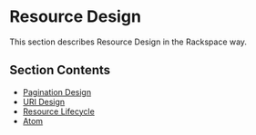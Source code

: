 # Resource Design

This section describes Resource Design in the Rackspace way.

## Section Contents

-   [Pagination Design](pagination-design.md)
-   [URI Design](uri-design.md)
-   [Resource Lifecycle](/pages/createpage.action?spaceKey=RISS&title=Resource+Lifecycle&linkCreation=true&fromPageId=86213552)
-   [Atom](/pages/createpage.action?spaceKey=RISS&title=Atom&linkCreation=true&fromPageId=86213552)
